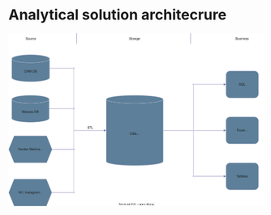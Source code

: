 # Analytical solution architecrure
![Analytical solution architecture](https://github.com/atsterq/DE-101/blob/main/Module1/Analytic%20solution%20architercture.drawio.svg)
